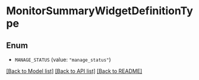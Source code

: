 # MonitorSummaryWidgetDefinitionType

## Enum

- `MANAGE_STATUS` (value: `"manage_status"`)

[[Back to Model list]](../README.md#documentation-for-models) [[Back to API list]](../README.md#documentation-for-api-endpoints) [[Back to README]](../README.md)
